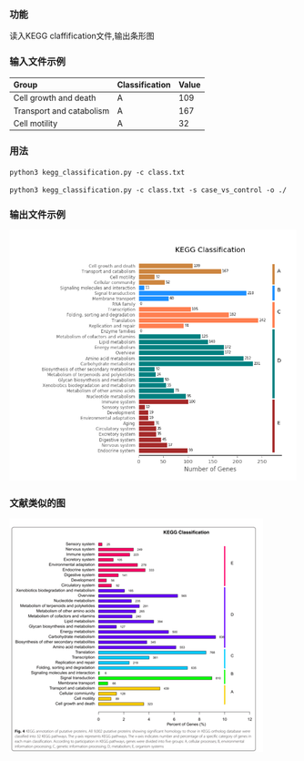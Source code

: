 ### 功能
 读入KEGG claffification文件,输出条形图

### 输入文件示例

Group | Classification | Value
:----|:------|:----
Cell growth and death | A  | 109
Transport and catabolism | A  | 167
Cell motility | A  | 32

### 用法
`python3 kegg_classification.py -c class.txt`

`python3 kegg_classification.py -c class.txt -s case_vs_control -o ./`

### 输出文件示例
 ![结果示例](./sample_KEGG_Classification.png)

### 文献类似的图
 ![文献类似的图](./from_paper.png)
